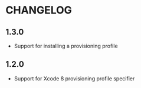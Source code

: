 # CHANGELOG

## 1.3.0

- Support for installing a provisioning profile

## 1.2.0

- Support for Xcode 8 provisioning profile specifier